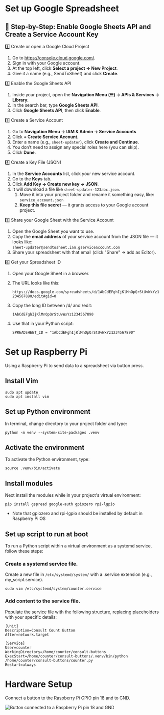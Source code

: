 # Set up Google Spreadsheet

## 🧰 Step-by-Step: Enable Google Sheets API and Create a Service Account Key

1️⃣ Create or open a Google Cloud Project
1. Go to https://console.cloud.google.com/.
2. Sign in with your Google account.
3. At the top left, click __Select a project → New Project__.
4. Give it a name (e.g., SendToSheet) and click __Create__.

2️⃣ Enable the Google Sheets API
1. Inside your project, open the __Navigation Menu (☰) → APIs & Services → Library__.
2. In the search bar, type __Google Sheets API__.
3. Click __Google Sheets API__, then click __Enable__.

3️⃣ Create a Service Account
1. Go to __Navigation Menu → IAM & Admin → Service Accounts__.
2. Click __+ Create Service Account__.
3. Enter a name (e.g., `sheet-updater`), click __Create and Continue__.
4. You don’t need to assign any special roles here (you can skip).
5. Click __Done__.

4️⃣ Create a Key File (JSON)
1. In the __Service Accounts__ list, click your new service account.
2. Go to the __Keys__ tab.
3. Click __Add Key → Create new key → JSON__.
4. It will download a file like `sheet-updater-123abc.json`.
   1. Move it into your project folder and rename it something easy, like: 
        ```service_account.json```
   2. __Keep this file secret__ — it grants access to your Google account project.

5️⃣ Share your Google Sheet with the Service Account
1. Open the Google Sheet you want to use.
2. Copy the __email address__ of your service account from the JSON file — it looks like:    
    ```sheet-updater@sendtosheet.iam.gserviceaccount.com```
4. Share your spreadsheet with that email (click "Share" → add as Editor).

6️⃣ Get your Spreadsheet ID
1. Open your Google Sheet in a browser.
2. The URL looks like this:

    ```https://docs.google.com/spreadsheets/d/1AbCdEFghIjKlMnOpQrStUvWxYz1234567890/edit#gid=0```
3. Copy the long ID between /d/ and /edit:

    ```1AbCdEFghIjKlMnOpQrStUvWxYz1234567890```
4. Use that in your Python script:

    ```SPREADSHEET_ID = "1AbCdEFghIjKlMnOpQrStUvWxYz1234567890"```

# Set up Raspberry Pi
Using a Raspberry Pi to send data to a spreadsheet via button press.

## Install Vim
```
sudo apt update
sudo apt install vim
```

## Set up Python environment
In terminal, change directory to your project folder and type:

```python -m venv --system-site-packages .venv```

## Activate the environment
To activate the Python environment, type:

```source .venv/bin/activate```

## Install modules
Next install the modules while in your project's virtual environment:

```pip install gspread google-auth gpiozero rpi-lgpio```

* Note that gpiozero and rpi-lgpio should be installed by default in Raspberry Pi OS

## Set up script to run at boot

To run a Python script within a virtual environment as a systemd service, follow these steps: 

### Create a systemd service file.
Create a new file in `/etc/systemd/system/` with a .service extension (e.g., my_script.service).

```sudo vim /etc/systemd/system/counter.service```

### Add content to the service file.
Populate the service file with the following structure, replacing placeholders with your specific details:

```
[Unit]
Description=Consult Count Button
After=network.target

[Service]
User=counter
WorkingDirectory=/home/counter/consult-buttons
ExecStart=/home/counter/consult-buttons/.venv/bin/python /home/counter/consult-buttons/counter.py
Restart=always
```



# Hardware Setup
Connect a button to the Raspberry Pi GPIO pin 18 and to GND.

![Button connected to a Raspberry Pi pin 18 and GND](images/consultation-button_bb.png)